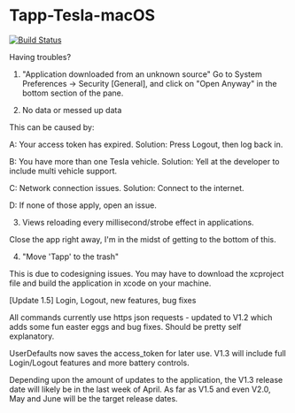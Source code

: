 # Tapp-Tesla-macOS
[![Build Status](https://travis-ci.org/HudsonGraeme/Tapp-Tesla-macOS.svg?branch=master)](https://travis-ci.org/HudsonGraeme/Tapp-Tesla-macOS)

Having troubles?

1. "Application downloaded from an unknown source"
Go to System Preferences -> Security [General], and click on "Open Anyway" in the bottom section of the pane.

2. No data or messed up data
  
  This can be caused by: 
    
   A: Your access token has expired. Solution: Press Logout, then log back in.
    
   B: You have more than one Tesla vehicle. Solution: Yell at the developer to include multi vehicle support.
    
   C: Network connection issues. Solution: Connect to the internet.
    
   D: If none of those apply, open an issue.

3. Views reloading every millisecond/strobe effect in applications.

  Close the app right away, I'm in the midst of getting to the bottom of this.

4. "Move 'Tapp' to the trash"

This is due to codesigning issues. You may have to download the xcproject file and build the application in xcode on your machine. 

[Update 1.5]
Login, Logout, new features, bug fixes


All commands currently use https json requests - updated to V1.2 which adds some fun easter eggs and bug fixes. Should be pretty self explanatory.

UserDefaults now saves the access_token for later use. V1.3 will include full Login/Logout features and more battery controls.

Depending upon the amount of updates to the application, the V1.3 release date will likely be in the last week of April. As far as V1.5 and even V2.0, May and June will be the target release dates.

